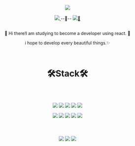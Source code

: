 <div align= center>
  <img src="https://capsule-render.vercel.app/api?type=waving&color=auto&height=300&section=header&text=MinGuk🚴‍♂💨&fontSize=90" />
  <br>
  <br>
  <a href="mailto:minkuk90@gmail.com" target="_top">
    <img src= "https://img.shields.io/badge/minkuk90@gmail.com-D14836?style=for-the-badge&logo=gmail&logoColor=white"/>
  </a>
  <span>--🤖--</span>
  <a  href="https://velog.io/@minkuk90">
   <img src= "https://img.shields.io/badge/Velog-TIL-green"/>📃
  </a>
  <br>
  <br>
  <p>👋  Hi there!I am studying to become a developer using react. 🚀</p>
  <p>i hope to develop every beautiful things.✨</p>
  </br>
  <h1>🛠Stack🛠</h1>
  <br>
  <br>
  <p>
    <img src= "https://img.shields.io/badge/html5-%23E34F26.svg?style=for-the-badge&logo=html5&logoColor=white"/>
    <img src= "https://img.shields.io/badge/css3-%231572B6.svg?style=for-the-badge&logo=css3&logoColor=white"/>
    <img src= "https://img.shields.io/badge/styled--components-DB7093?style=for-the-badge&logo=styled-components&logoColor=white"/>
    <img src= "https://img.shields.io/badge/javascript-%23323330.svg?style=for-the-badge&logo=javascript&logoColor=%23F7DF1E"/>
    <img src= "https://img.shields.io/badge/react-%2320232a.svg?style=for-the-badge&logo=react&logoColor=%2361DAFB"/>
  </p>

  <p>
    <img src= "https://img.shields.io/badge/redux-%23593d88.svg?style=for-the-badge&logo=redux&logoColor=white"/>
    <img src= "https://img.shields.io/badge/AWS-%23FF9900.svg?style=for-the-badge&logo=amazon-aws&logoColor=white"/>
    <img src= "https://img.shields.io/badge/firebase-%23039BE5.svg?style=for-the-badge&logo=firebase"/>
    <img src= "https://img.shields.io/badge/yarn-%232C8EBB.svg?style=for-the-badge&logo=yarn&logoColor=white"/>
    <img src= "https://img.shields.io/badge/c-%2300599C.svg?style=for-the-badge&logo=c&logoColor=white"/>
  </p>
  
  <h1></h1>
  <br>
  <img src= "https://img.shields.io/badge/github-%23121011.svg?style=for-the-badge&logo=github&logoColor=white"/>
  <img src= "https://img.shields.io/badge/Slack-4A154B?style=for-the-badge&logo=slack&logoColor=white"/>
  <img src= "https://img.shields.io/badge/Zoom-2D8CFF?style=for-the-badge&logo=zoom&logoColor=white"/>
</div>
